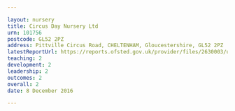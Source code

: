```yaml
---

layout: nursery
title: Circus Day Nursery Ltd
urn: 101756
postcode: GL52 2PZ
address: Pittville Circus Road, CHELTENHAM, Gloucestershire, GL52 2PZ
latestReportUrl: https://reports.ofsted.gov.uk/provider/files/2630003/urn/101756.pdf
teaching: 2
development: 2
leadership: 2
outcomes: 2
overall: 2
date: 8 December 2016

---
```

